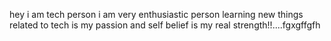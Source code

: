 hey i am tech person
i am very enthusiastic person
learning new things related to tech is my passion and
self belief is my real strength!!....fgxgffgfh
